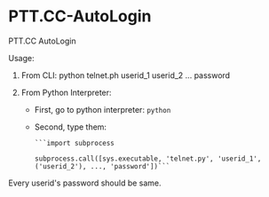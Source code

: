 # PTT.CC-AutoLogin
PTT.CC AutoLogin

Usage: 

1. From CLI:
	python telnet.ph userid_1 userid_2 ... password

2. From Python Interpreter:
	* First, go to python interpreter:
		`python`

	* Second, type them:
		```import sys
		```import subprocess

		subprocess.call([sys.executable, 'telnet.py', 'userid_1', ('userid_2'), ..., 'password'])```

Every userid's password should be same.
